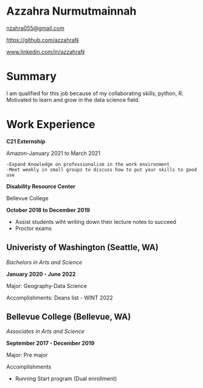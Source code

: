 # Azzahra Nurmutmainnah

nzahra055@gmail.com

https://github.com/azzahraN

www.linkedin.com/in/azzahraN

# Summary

I am qualified for this job because of my collaborating skills, python, R. Motivated to learn and grow in the data science field.

# Work Experience
**C21 Externship**

Amazon-January 2021 to March 2021

    -Expand Knowledge on professionalism in the work environment
    -Meet weekly in small groups to discuss how to put your skills to good use

**Disability Resource Center**

Bellevue College

**October 2018 to December 2019**
- Assist students wiht writing down their lecture notes to succeed
- Proctor exams

## Univeristy of Washington (Seattle, WA)

*Bachelors in Arts and Science*

**January 2020 - June 2022**

Major: Geography-Data Science

Accomplishments: Deans list - WINT 2022

## Bellevue College (Bellevue, WA)
*Associates in Arts and Science*

**September 2017 - December 2019**

Major: Pre major

Accomplishments

- Running Start program (Dual enrollment)

[University of Washington]:https://www.washington.edu/
[Bellevue College]:https://www.bellevuecollege.edu/


